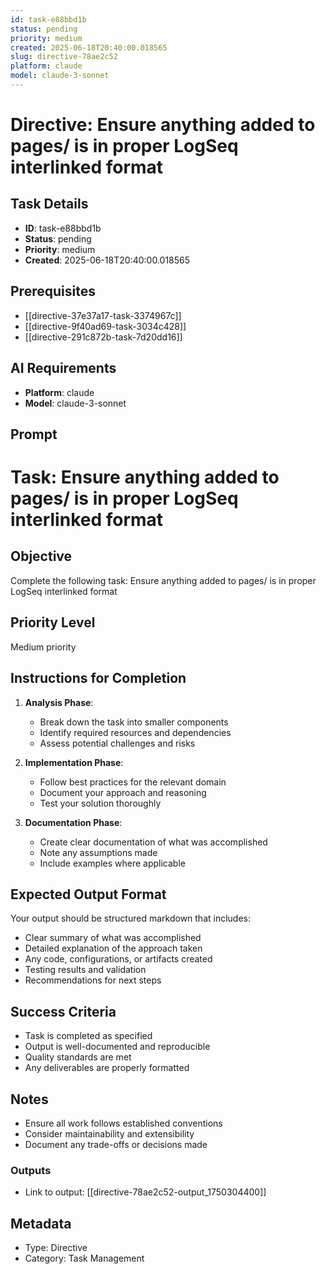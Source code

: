 ```yaml
---
id: task-e88bbd1b
status: pending
priority: medium
created: 2025-06-18T20:40:00.018565
slug: directive-78ae2c52
platform: claude
model: claude-3-sonnet
---
```


# Directive: Ensure anything added to pages/ is in proper LogSeq interlinked format

## Task Details
- **ID**: task-e88bbd1b
- **Status**: pending
- **Priority**: medium
- **Created**: 2025-06-18T20:40:00.018565

## Prerequisites
- [[directive-37e37a17-task-3374967c]]
- [[directive-9f40ad69-task-3034c428]]
- [[directive-291c872b-task-7d20dd16]]

## AI Requirements
- **Platform**: claude
- **Model**: claude-3-sonnet

## Prompt
# Task: Ensure anything added to pages/ is in proper LogSeq interlinked format

## Objective
Complete the following task: Ensure anything added to pages/ is in proper LogSeq interlinked format

## Priority Level
Medium priority

## Instructions for Completion
1. **Analysis Phase**: 
   - Break down the task into smaller components
   - Identify required resources and dependencies
   - Assess potential challenges and risks

2. **Implementation Phase**:
   - Follow best practices for the relevant domain
   - Document your approach and reasoning
   - Test your solution thoroughly

3. **Documentation Phase**:
   - Create clear documentation of what was accomplished
   - Note any assumptions made
   - Include examples where applicable

## Expected Output Format
Your output should be structured markdown that includes:
- Clear summary of what was accomplished
- Detailed explanation of the approach taken
- Any code, configurations, or artifacts created
- Testing results and validation
- Recommendations for next steps

## Success Criteria
- Task is completed as specified
- Output is well-documented and reproducible
- Quality standards are met
- Any deliverables are properly formatted

## Notes
- Ensure all work follows established conventions
- Consider maintainability and extensibility
- Document any trade-offs or decisions made

### Outputs
- Link to output: [[directive-78ae2c52-output_1750304400]]

## Metadata
- Type: Directive
- Category: Task Management
